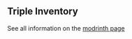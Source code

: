 ## Triple Inventory

See all information on the [modrinth page](https://modrinth.com/mod/balanced-inventory)
